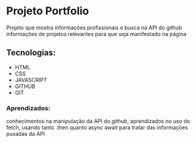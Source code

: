 <h1>Projeto Portfolio</h1>

<p>Projeto que mostra informações profissionais e busca na API do github informações de projetos
relevantes para que seja manifestado na página</p>

<h2>Tecnologias: </h2>
<ul>
    <li>HTML</li>
    <li>CSS</li>
    <li>JAVASCRIPT</li>
    <li>GITHUB</li>
    <li>GIT</li>
</ul>

<h3>Aprendizados:</h3>
<p>conhecimentos na manipulação da API do github, aprendizados no uso do fetch, usando tanto
.then quanto async await para tratar das informações puxadas da API </p>